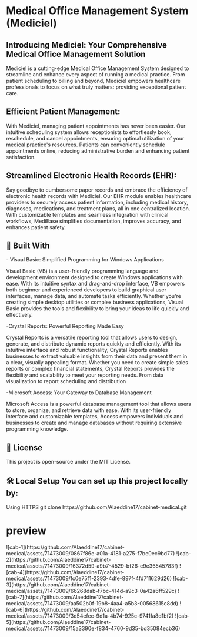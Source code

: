 <h1> Medical Office Management System (Mediciel) </h1>

<h2> Introducing Mediciel: Your Comprehensive Medical Office Management Solution </h2>

Mediciel is a cutting-edge Medical Office Management System designed to streamline and enhance every aspect of running a medical practice. From patient scheduling to billing and beyond, Mediciel empowers healthcare professionals to focus on what truly matters: providing exceptional patient care.

<h2> Efficient Patient Management: </h2>
With Mediciel, managing patient appointments has never been easier. Our intuitive scheduling system allows receptionists to effortlessly book, reschedule, and cancel appointments, ensuring optimal utilization of your medical practice's resources. Patients can conveniently schedule appointments online, reducing administrative burden and enhancing patient satisfaction.

<h2> Streamlined Electronic Health Records (EHR): </h2>
Say goodbye to cumbersome paper records and embrace the efficiency of electronic health records with Mediciel. Our EHR module enables healthcare providers to securely access patient information, including medical history, diagnoses, medications, and treatment plans, all in one centralized location. With customizable templates and seamless integration with clinical workflows, MediEase simplifies documentation, improves accuracy, and enhances patient safety.

<h2> 🔧 Built With </h2>
- Visual Basic: Simplified Programming for Windows Applications

Visual Basic (VB) is a user-friendly programming language and development environment designed to create Windows applications with ease. With its intuitive syntax and drag-and-drop interface, VB empowers both beginner and experienced developers to build graphical user interfaces, manage data, and automate tasks efficiently. Whether you're creating simple desktop utilities or complex business applications, Visual Basic provides the tools and flexibility to bring your ideas to life quickly and effectively.

-Crystal Reports: Powerful Reporting Made Easy

Crystal Reports is a versatile reporting tool that allows users to design, generate, and distribute dynamic reports quickly and efficiently. With its intuitive interface and robust functionality, Crystal Reports enables businesses to extract valuable insights from their data and present them in a clear, visually appealing format. Whether you need to create simple sales reports or complex financial statements, Crystal Reports provides the flexibility and scalability to meet your reporting needs. From data visualization to report scheduling and distribution

-Microsoft Access: Your Gateway to Database Management

Microsoft Access is a powerful database management tool that allows users to store, organize, and retrieve data with ease. With its user-friendly interface and customizable templates, Access empowers individuals and businesses to create and manage databases without requiring extensive programming knowledge.

<h2>📜 License</h2>
This project is open-source under the MIT License.

<h2>🛠️ Local Setup You can set up this project locally by:</h2>
Using HTTPS git clone https://github.com/Alaeddine17/cabinet-medical.git

<h1> preview </h1>
![cab-1](https://github.com/Alaeddine17/cabinet-medical/assets/71473009/0867f86e-a01a-4181-a275-f7be0ec9bd77)
![cab-2](https://github.com/Alaeddine17/cabinet-medical/assets/71473009/16372d59-a9b7-4529-bf26-e9e36545783f)
![cab-4](https://github.com/Alaeddine17/cabinet-medical/assets/71473009/fc0e75f1-2393-4dfe-897f-4fd711629d26)
![cab-3](https://github.com/Alaeddine17/cabinet-medical/assets/71473009/66268dab-f7bc-414d-a9c3-0a42a6ff529c)
![cab-7](https://github.com/Alaeddine17/cabinet-medical/assets/71473009/aa502b0f-19b8-4aa4-a5b3-00568615c8dd)
![cab-6](https://github.com/Alaeddine17/cabinet-medical/assets/71473009/3d54efec-9d1a-4b74-925c-9741fa8d1bf2)
![cab-5](https://github.com/Alaeddine17/cabinet-medical/assets/71473009/15a3390e-f834-4760-9d35-bd35084ecb36)



